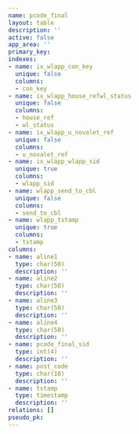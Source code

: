 ```yaml
---
name: pcode_final
layout: table
description: ''
active: false
app_area: ''
primary_key: 
indexes:
- name: ix_wlapp_con_key
  unique: false
  columns:
  - con_key
- name: ix_wlapp_house_refwl_status
  unique: false
  columns:
  - house_ref
  - wl_status
- name: ix_wlapp_u_novalet_ref
  unique: false
  columns:
  - u_novalet_ref
- name: ix_wlapp_wlapp_sid
  unique: true
  columns:
  - wlapp_sid
- name: wlapp_send_to_cbl
  unique: false
  columns:
  - send_to_cbl
- name: wlapp_tstamp
  unique: true
  columns:
  - tstamp
columns:
- name: aline1
  type: char(50)
  description: ''
- name: aline2
  type: char(50)
  description: ''
- name: aline3
  type: char(50)
  description: ''
- name: aline4
  type: char(50)
  description: ''
- name: pcode_final_sid
  type: int(4)
  description: ''
- name: post_code
  type: char(10)
  description: ''
- name: tstamp
  type: timestamp
  description: ''
relations: []
pseudo_pk: 
---
```


